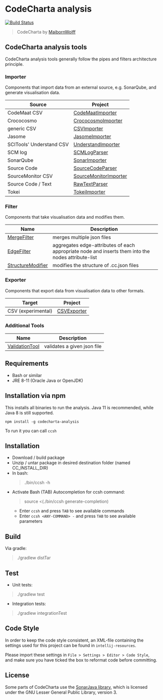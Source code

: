 # CodeCharta analysis

[![Build Status](https://secure.travis-ci.org/)](https://travis-ci.org/)

> CodeCharta by [MaibornWolff](https://www.maibornwolff.de)

## CodeCharta analysis tools

CodeCharta analysis tools generally follow the pipes and filters architecture principle.

### Importer

Components that import data from an external source, e.g. SonarQube, and generate visualisation data.

| Source                   | Project                                                   |
| ------------------------ | --------------------------------------------------------- |
| CodeMaat CSV             | [CodeMaatImporter](import/CodeMaatImporter/README.md)     |
| Crococosmo               | [CrococosmoImporter](import/CrococosmoImporter/README.md) |
| generic CSV              | [CSVImporter](import/CSVImporter/README.md)               |
| Jasome                   | [JasomeImporter](import/JasomeImporter/README.md)         |
| SCITools' Understand CSV | [UnderstandImporter](import/UnderstandImporter/README.md) |
| SCM log                  | [SCMLogParser](import/SCMLogParser/README.md)             |
| SonarQube                | [SonarImporter](import/SonarImporter/README.md)           |
| Source Code              | [SourceCodeParser](import/SourceCodeParser/README.md)     |
| SourceMonitor CSV        | [SourceMonitorImporter](import/CSVImporter/README.md)     |
| Source Code / Text       | [RawTextParser](parser/RawTextParser/README.md)           |
| Tokei                    | [TokeiImporter](import/TokeiImporter/README.md)           |

### Filter

Components that take visualisation data and modifies them.

| Name                                                    | Description                                                                                        |
| ------------------------------------------------------- | -------------------------------------------------------------------------------------------------- |
| [MergeFilter](filter/MergeFilter/README.md)             | merges multiple json files                                                                         |
| [EdgeFilter](filter/EdgeFilter/README.md)               | aggregates edge-attributes of each appropriate node and inserts them into the nodes attribute-list |
| [StructureModifier](filter/StructureModifier/README.md) | modifies the structure of .cc.json files                                                           |

### Exporter

Components that export data from visualisation data to other formats.

| Target             | Project                                     |
| ------------------ | ------------------------------------------- |
| CSV (experimental) | [CSVExporter](export/CSVExporter/README.md) |

### Additional Tools

| Name                                             | Description                 |
| ------------------------------------------------ | --------------------------- |
| [ValidationTool](tools/ValidationTool/README.md) | validates a given json file |

## Requirements

-   Bash or similar
-   JRE 8-11 (Oracle Java or OpenJDK)

## Installation via npm

This installs all binaries to run the analysis. Java 11 is recommended, while Java 8 is still supported.

`npm install -g codecharta-analysis`

To run it you can call `ccsh`

## Installation

-   Download / build package
-   Unzip / untar package in desired destination folder (named CC_INSTALL_DIR)
-   In bash:
    > ./bin/ccsh -h
- Activate Bash (TAB) Autocompletion for ccsh command:
    > source <(./bin/ccsh generate-completion)
    - Enter `ccsh` and press `TAB` to see available commands
    - Enter `ccsh <ANY-COMMAND> -` and press `TAB` to see available parameters

## Build

Via gradle:

> ./gradlew distTar

## Test

-   Unit tests:

> ./gradlew test

-   Integration tests:

> ./gradlew integrationTest

## Code Style

In order to keep the code style consistent, an XML-file containing the settings used for this project can be found in `intellij-resources`.

Please import these settings in `File > Settings > Editor > Code Style`, and make sure you have ticked the box to reformat code before committing.

## License

Some parts of CodeCharta use the [SonarJava library](https://github.com/SonarSource/sonar-java/), which is licensed under the GNU Lesser General Public Library, version 3.
